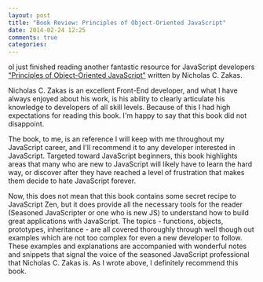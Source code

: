 ```yaml
---
layout: post
title: "Book Review: Principles of Object-Oriented JavaScript"
date: 2014-02-24 12:25
comments: true
categories: 
---
```

oI just finished reading another fantastic resource for JavaScript developers ["Principles of Object-Oriented JavaScript"](http://www.nostarch.com/oojs) written by Nicholas C. Zakas.

Nicholas C. Zakas is an excellent Front-End developer, and what I have always enjoyed about his work, is his ability to clearly articulate his knowledge to developers of all skill levels. Because of this I had high expectations for reading this book. I'm happy to say that this book did not disappoint.

The book, to me, is an reference I will keep with me throughout my JavaScript career, and I'll recommend it to any developer interested in JavaScript. Targeted toward JavaScript beginners, this book highlights areas that many who are new to JavaScript will likely have to learn the hard way, or discover after they have reached a level of frustration that makes them decide to hate JavaScript forever.

Now, this does not mean that this book contains some secret recipe to JavaScript Zen, but it does provide all the necessary tools for the reader (Seasoned JavaScripter or one who is new JS) to understand how to build great applications with JavaScript. The topics - functions, objects, prototypes, inheritance - are all covered thoroughly through well though out examples which are not too complex for even a new developer to follow. These examples and explanations are accompanied with wonderful notes and snippets that signal the voice of the seasoned JavaScript professional that Nicholas C. Zakas is. As I wrote above, I definitely recommend this book.

